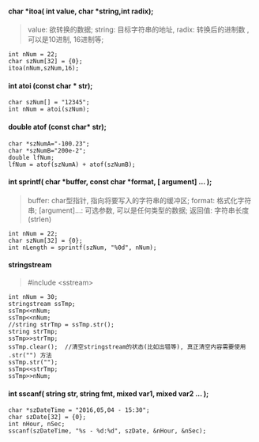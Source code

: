 
#### char *itoa( int value, char *string,int radix); ####
>value: 欲转换的数据; string: 目标字符串的地址, radix: 转换后的进制数 , 可以是10进制, 16进制等;

	int nNum = 22;
	char szNum[32] = {0};
	itoa(nNum,szNum,16);

#### int atoi (const char * str); ####

	char szNum[] = "12345";
	int nNum = atoi(szNum);

#### double atof (const char* str); ####

	char *szNumA="-100.23";   
	char *szNumB="200e-2";   
	double lfNum;   
	lfNum = atof(szNumA) + atof(szNumB);   

####  int sprintf( char *buffer, const char *format, [ argument] … ); #### 
>buffer: char型指针, 指向将要写入的字符串的缓冲区; format: 格式化字符串; 
>[argument]...: 可选参数, 可以是任何类型的数据; 返回值: 字符串长度(strlen)

	int nNum = 22;
	char szNum[32] = {0};
	int nLength = sprintf(szNum, "%0d", nNum); 

#### stringstream ####
>\#include <sstream\>

	int nNum = 30;
	stringstream ssTmp;
	ssTmp<<nNum; 
	ssTmp<<nNum; 
	//string strTmp = ssTmp.str();
	string strTmp;
	ssTmp>>strTmp;
	ssTmp.clear();	//清空stringstream的状态(比如出错等), 真正清空内容需要使用 .str("") 方法
	ssTmp.str("");
	ssTmp<<strTmp;
	ssTmp>>nNum;

#### int sscanf( string str, string fmt, mixed var1, mixed var2 ... ); ####

	char *szDateTime = "2016,05,04 - 15:30";
	char szDate[32] = {0};
	int nHour, nSec;
	sscanf(szDateTime, "%s - %d:%d", szDate, &nHour, &nSec);